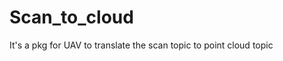 # Scan_to_cloud
It's a pkg for UAV to translate the scan topic to point cloud topic

<!-- <p align="center">
  <img src="https://github.com/MEZHANGYUE/Scan_to_cloud/blob/main/scan_to_cloud.gif" width = "840" height = "480"/>
</p> -->
